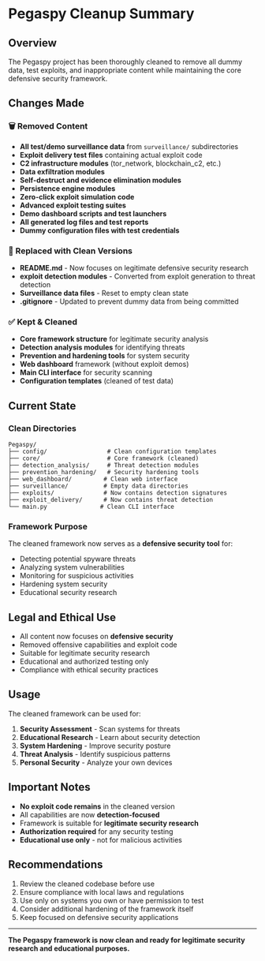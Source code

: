 # Pegaspy Cleanup Summary

## Overview
The Pegaspy project has been thoroughly cleaned to remove all dummy data, test exploits, and inappropriate content while maintaining the core defensive security framework.

## Changes Made

### 🗑️ Removed Content
- **All test/demo surveillance data** from `surveillance/` subdirectories
- **Exploit delivery test files** containing actual exploit code
- **C2 infrastructure modules** (tor_network, blockchain_c2, etc.)
- **Data exfiltration modules** 
- **Self-destruct and evidence elimination modules**
- **Persistence engine modules**
- **Zero-click exploit simulation code**
- **Advanced exploit testing suites**
- **Demo dashboard scripts and test launchers**
- **All generated log files and test reports**
- **Dummy configuration files with test credentials**

### 🔄 Replaced with Clean Versions
- **README.md** - Now focuses on legitimate defensive security research
- **exploit detection modules** - Converted from exploit generation to threat detection
- **Surveillance data files** - Reset to empty clean state
- **.gitignore** - Updated to prevent dummy data from being committed

### ✅ Kept & Cleaned
- **Core framework structure** for legitimate security analysis
- **Detection analysis modules** for identifying threats
- **Prevention and hardening tools** for system security
- **Web dashboard** framework (without exploit demos)
- **Main CLI interface** for security scanning
- **Configuration templates** (cleaned of test data)

## Current State

### Clean Directories
```
Pegaspy/
├── config/                 # Clean configuration templates
├── core/                   # Core framework (cleaned)
├── detection_analysis/     # Threat detection modules  
├── prevention_hardening/   # Security hardening tools
├── web_dashboard/         # Clean web interface
├── surveillance/          # Empty data directories
├── exploits/              # Now contains detection signatures
├── exploit_delivery/      # Now contains threat detection
└── main.py               # Clean CLI interface
```

### Framework Purpose
The cleaned framework now serves as a **defensive security tool** for:
- Detecting potential spyware threats
- Analyzing system vulnerabilities  
- Monitoring for suspicious activities
- Hardening system security
- Educational security research

## Legal and Ethical Use
- All content now focuses on **defensive security**
- Removed offensive capabilities and exploit code
- Suitable for legitimate security research
- Educational and authorized testing only
- Compliance with ethical security practices

## Usage
The cleaned framework can be used for:
1. **Security Assessment** - Scan systems for threats
2. **Educational Research** - Learn about security detection
3. **System Hardening** - Improve security posture  
4. **Threat Analysis** - Identify suspicious patterns
5. **Personal Security** - Analyze your own devices

## Important Notes
- **No exploit code remains** in the cleaned version
- All capabilities are now **detection-focused**
- Framework is suitable for **legitimate security research**
- **Authorization required** for any security testing
- **Educational use only** - not for malicious activities

## Recommendations
1. Review the cleaned codebase before use
2. Ensure compliance with local laws and regulations
3. Use only on systems you own or have permission to test
4. Consider additional hardening of the framework itself
5. Keep focused on defensive security applications

---

**The Pegaspy framework is now clean and ready for legitimate security research and educational purposes.**
